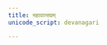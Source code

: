 ```yaml
---
title: महावात्सप्रम्  
unicode_script: devanagari  

---   
```


<div class="js_include" url="somaH-pavate-mahAvAtsapram.md"  newLevelForH1="2" includeTitle="true"> </div> 

<div class="js_include" url="purojitI-vo-mahAvAtsapram.md"  newLevelForH1="2" includeTitle="true"> </div> 
